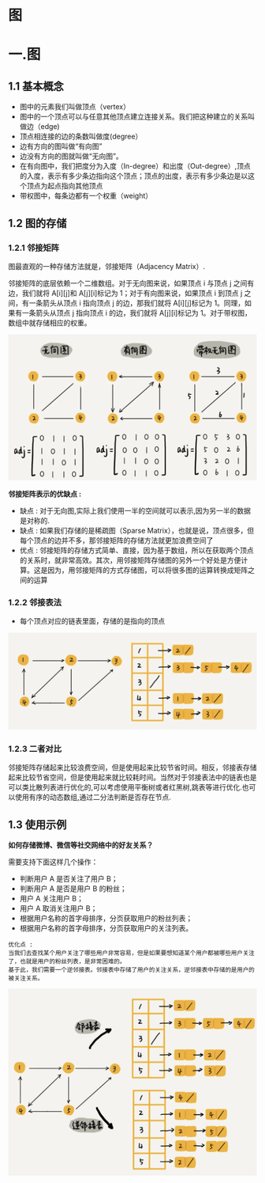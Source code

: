 # 图

# 一.图

## 1.1 基本概念
- 图中的元素我们叫做顶点（vertex）
- 图中的一个顶点可以与任意其他顶点建立连接关系。我们把这种建立的关系叫做边（edge)
- 顶点相连接的边的条数叫做度(degree）
- 边有方向的图叫做“有向图”
- 边没有方向的图就叫做“无向图”。
- 在有向图中，我们把度分为入度（In-degree）和出度（Out-degree）,顶点的入度，表示有多少条边指向这个顶点；顶点的出度，表示有多少条边是以这个顶点为起点指向其他顶点
- 带权图中，每条边都有一个权重（weight）

## 1.2 图的存储
### 1.2.1 邻接矩阵

图最直观的一种存储方法就是，邻接矩阵（Adjacency Matrix）.

邻接矩阵的底层依赖一个二维数组。对于无向图来说，如果顶点 i 与顶点 j 之间有边，我们就将 A[i][j]和 A[j][i]标记为 1；对于有向图来说，如果顶点 i 到顶点 j 之间，有一条箭头从顶点 i 指向顶点 j 的边，那我们就将 A[i][j]标记为 1。同理，如果有一条箭头从顶点 j 指向顶点 i 的边，我们就将 A[j][i]标记为 1。对于带权图，数组中就存储相应的权重。

![image-20210921220050679](../../resources/数据结构/image-20210921220050679.png)

**邻接矩阵表示的优缺点 :**

-  缺点 : 对于无向图,实际上我们使用一半的空间就可以表示,因为另一半的数据是对称的.
- 缺点 : 如果我们存储的是稀疏图（Sparse Matrix），也就是说，顶点很多，但每个顶点的边并不多，那邻接矩阵的存储方法就更加浪费空间了
- 优点 : 邻接矩阵的存储方式简单、直接，因为基于数组，所以在获取两个顶点的关系时，就非常高效。其次，用邻接矩阵存储图的另外一个好处是方便计算。这是因为，用邻接矩阵的方式存储图，可以将很多图的运算转换成矩阵之间的运算

### 1.2.2 邻接表法

- 每个顶点对应的链表里面，存储的是指向的顶点

![image-20210921220336059](../../resources/数据结构/image-20210921220336059.png)

### 1.2.3 二者对比
邻接矩阵存储起来比较浪费空间，但是使用起来比较节省时间。相反，邻接表存储起来比较节省空间，但是使用起来就比较耗时间。当然对于邻接表法中的链表也是可以类比散列表进行优化的,可以考虑使用平衡树或者红黑树,跳表等进行优化.也可以使用有序的动态数组,通过二分法判断是否存在节点.

## 1.3 使用示例

**如何存储微博、微信等社交网络中的好友关系？**

需要支持下面这样几个操作：

- 判断用户 A 是否关注了用户 B；
- 判断用户 A 是否是用户 B 的粉丝；
- 用户 A 关注用户 B；
- 用户 A 取消关注用户 B；
- 根据用户名称的首字母排序，分页获取用户的粉丝列表；
- 根据用户名称的首字母排序，分页获取用户的关注列表。

```
优化点 : 
当我们去查找某个用户关注了哪些用户非常容易，但是如果要想知道某个用户都被哪些用户关注了，也就是用户的粉丝列表，是非常困难的。
基于此，我们需要一个逆邻接表。邻接表中存储了用户的关注关系，逆邻接表中存储的是用户的被关注关系。
```

![image-20210921220638945](../../resources/数据结构/image-20210921220638945.png)



